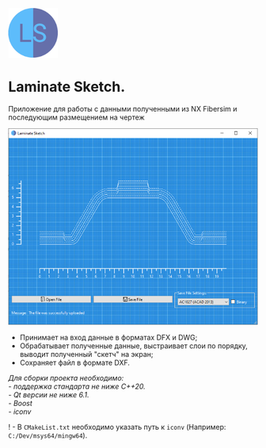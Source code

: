 <div id="logo">
  <img src="https://github.com/pochishchalov/LaminateSketch/blob/main/icons/app_icon.png?raw=true" width="100"/>
</div>

# Laminate Sketch.

Приложение для работы с данными полученными из NX Fibersim и последующим размещением на чертеж

<div id="mainwindow">
  <img src="https://github.com/pochishchalov/LaminateSketch/blob/main/pictures/main_window.png?raw=true" width="800"/>
</div>

- Принимает на вход данные в форматах DFX и DWG;
- Обрабатывает полученные данные, выстраивает слои по порядку, выводит полученный "скетч" на экран;
- Сохраняет файл в формате DXF.

*Для сборки проекта необходимо:*    
*- поддержка стандарта не ниже С++20.*    
*- Qt версии не ниже 6.1.*    
*- Boost*    
*- iconv*    

! - В `CMakeList.txt` необходимо указать путь к `iconv` (Например: `C:/Dev/msys64/mingw64`).
